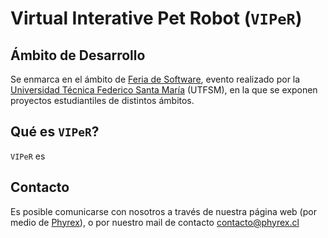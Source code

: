 Virtual Interative Pet Robot (`VIPeR`)
===========

## Ámbito de Desarrollo

Se enmarca en el ámbito de [Feria de Software](http://www.feriadesoftware.cl/), evento realizado por la [Universidad Técnica Federico Santa María](http://www.usm.cl/) (UTFSM), en la que se exponen proyectos estudiantiles de distintos ámbitos.

## Qué es `VIPeR`?

`VIPeR` es

## Contacto

Es posible comunicarse con nosotros a través de nuestra página web (por medio de [Phyrex](http://www.phyrex.cl/)), o por nuestro mail de contacto [contacto@phyrex.cl](mailto:contacto@phyrex.cl)
